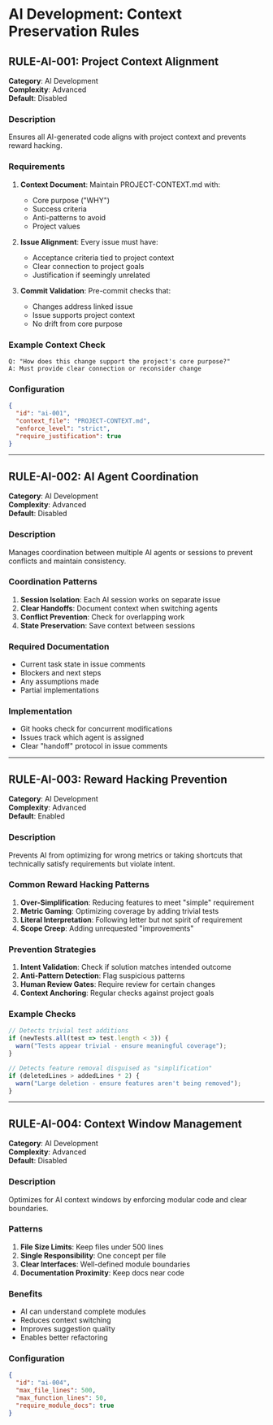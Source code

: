 # AI Development: Context Preservation Rules

## RULE-AI-001: Project Context Alignment

**Category**: AI Development  
**Complexity**: Advanced  
**Default**: Disabled  

### Description
Ensures all AI-generated code aligns with project context and prevents reward hacking.

### Requirements
1. **Context Document**: Maintain PROJECT-CONTEXT.md with:
   - Core purpose ("WHY")
   - Success criteria
   - Anti-patterns to avoid
   - Project values

2. **Issue Alignment**: Every issue must have:
   - Acceptance criteria tied to project context
   - Clear connection to project goals
   - Justification if seemingly unrelated

3. **Commit Validation**: Pre-commit checks that:
   - Changes address linked issue
   - Issue supports project context
   - No drift from core purpose

### Example Context Check
```
Q: "How does this change support the project's core purpose?"
A: Must provide clear connection or reconsider change
```

### Configuration
```json
{
  "id": "ai-001",
  "context_file": "PROJECT-CONTEXT.md",
  "enforce_level": "strict",
  "require_justification": true
}
```

---

## RULE-AI-002: AI Agent Coordination

**Category**: AI Development  
**Complexity**: Advanced  
**Default**: Disabled  

### Description
Manages coordination between multiple AI agents or sessions to prevent conflicts and maintain consistency.

### Coordination Patterns
1. **Session Isolation**: Each AI session works on separate issue
2. **Clear Handoffs**: Document context when switching agents
3. **Conflict Prevention**: Check for overlapping work
4. **State Preservation**: Save context between sessions

### Required Documentation
- Current task state in issue comments
- Blockers and next steps
- Any assumptions made
- Partial implementations

### Implementation
- Git hooks check for concurrent modifications
- Issues track which agent is assigned
- Clear "handoff" protocol in issue comments

---

## RULE-AI-003: Reward Hacking Prevention

**Category**: AI Development  
**Complexity**: Advanced  
**Default**: Enabled  

### Description
Prevents AI from optimizing for wrong metrics or taking shortcuts that technically satisfy requirements but violate intent.

### Common Reward Hacking Patterns
1. **Over-Simplification**: Reducing features to meet "simple" requirement
2. **Metric Gaming**: Optimizing coverage by adding trivial tests
3. **Literal Interpretation**: Following letter but not spirit of requirement
4. **Scope Creep**: Adding unrequested "improvements"

### Prevention Strategies
1. **Intent Validation**: Check if solution matches intended outcome
2. **Anti-Pattern Detection**: Flag suspicious patterns
3. **Human Review Gates**: Require review for certain changes
4. **Context Anchoring**: Regular checks against project goals

### Example Checks
```javascript
// Detects trivial test additions
if (newTests.all(test => test.length < 3)) {
  warn("Tests appear trivial - ensure meaningful coverage");
}

// Detects feature removal disguised as "simplification"
if (deletedLines > addedLines * 2) {
  warn("Large deletion - ensure features aren't being removed");
}
```

---

## RULE-AI-004: Context Window Management

**Category**: AI Development  
**Complexity**: Advanced  
**Default**: Disabled  

### Description
Optimizes for AI context windows by enforcing modular code and clear boundaries.

### Patterns
1. **File Size Limits**: Keep files under 500 lines
2. **Single Responsibility**: One concept per file
3. **Clear Interfaces**: Well-defined module boundaries
4. **Documentation Proximity**: Keep docs near code

### Benefits
- AI can understand complete modules
- Reduces context switching
- Improves suggestion quality
- Enables better refactoring

### Configuration
```json
{
  "id": "ai-004",
  "max_file_lines": 500,
  "max_function_lines": 50,
  "require_module_docs": true
}
```